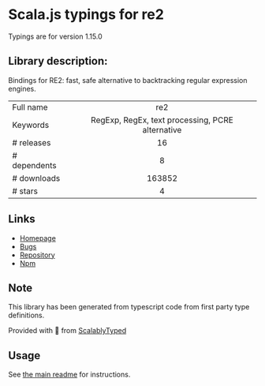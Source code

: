 
# Scala.js typings for re2

Typings are for version 1.15.0

## Library description:
Bindings for RE2: fast, safe alternative to backtracking regular expression engines.

|                    |                 |
| ------------------ | :-------------: |
| Full name          | re2 |
| Keywords           | RegExp, RegEx, text processing, PCRE alternative |
| # releases         | 16 |
| # dependents       | 8 |
| # downloads        | 163852 |
| # stars            | 4 |

## Links
- [Homepage](http://github.com/uhop/node-re2)
- [Bugs](http://github.com/uhop/node-re2/issues)
- [Repository](https://github.com/uhop/node-re2)
- [Npm](https://www.npmjs.com/package/re2)
    


## Note
This library has been generated from typescript code from first party type definitions.

Provided with :purple_heart: from [ScalablyTyped](https://github.com/oyvindberg/ScalablyTyped)

## Usage
See [the main readme](../../readme.md) for instructions.


